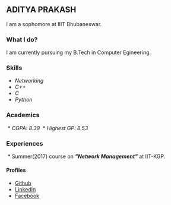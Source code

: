 
## ADITYA PRAKASH

I am a sophomore at IIIT Bhubaneswar. 

### What I do? 

I am currently pursuing my B.Tech in Computer Egineering. 

### Skills
  * _Networking_
  * _C++_
  * _C_
  * _Python_

### Academics
  * _CGPA: 8.39_
  * _Highest GP: 8.53_

### Experiences
  * Summer(2017) course on **_"Network Management"_** at IIT-KGP.

#### Profiles
 * [Github](https://github.com/adityaprakash-bobby)
 * [LinkedIn](https://www.linkedin.com/in/aditya-prakash-39608a140)
 * [Facebook](https://www.facebook.com/adiprakash0610)
 
  
